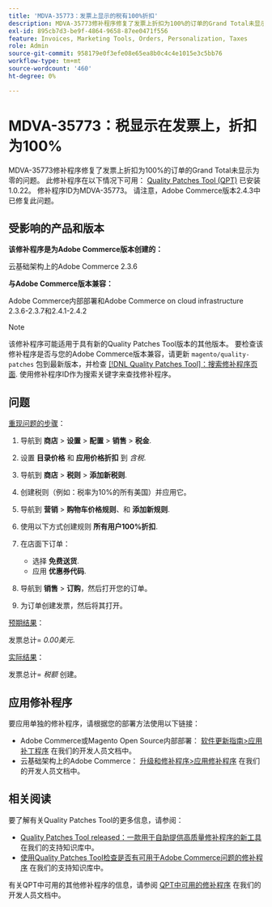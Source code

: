 ```yaml
---
title: 'MDVA-35773：发票上显示的税有100%折扣'
description: MDVA-35773修补程序修复了发票上折扣为100%的订单的Grand Total未显示为零的问题。 安装[Quality Patches Tool (QPT)](/help/announcements/adobe-commerce-announcements/magento-quality-patches-released-new-tool-to-self-serve-quality-patches.md) 1.0.22后，即可使用此修补程序。 修补程序ID为MDVA-35773。 请注意，Adobe Commerce版本2.4.3中已修复此问题。
exl-id: 895cb7d3-be9f-4864-9658-87ee0471f556
feature: Invoices, Marketing Tools, Orders, Personalization, Taxes
role: Admin
source-git-commit: 958179e0f3efe08e65ea8b0c4c4e1015e3c5bb76
workflow-type: tm+mt
source-wordcount: '460'
ht-degree: 0%

---
```


# MDVA-35773：税显示在发票上，折扣为100%

MDVA-35773修补程序修复了发票上折扣为100%的订单的Grand Total未显示为零的问题。 此修补程序在以下情况下可用： [Quality Patches Tool (QPT)](/help/announcements/adobe-commerce-announcements/magento-quality-patches-released-new-tool-to-self-serve-quality-patches.md) 已安装1.0.22。 修补程序ID为MDVA-35773。 请注意，Adobe Commerce版本2.4.3中已修复此问题。

## 受影响的产品和版本

**该修补程序是为Adobe Commerce版本创建的：**

云基础架构上的Adobe Commerce 2.3.6

**与Adobe Commerce版本兼容：**

Adobe Commerce内部部署和Adobe Commerce on cloud infrastructure 2.3.6-2.3.7和2.4.1-2.4.2

>[!NOTE]
>
>该修补程序可能适用于具有新的Quality Patches Tool版本的其他版本。 要检查该修补程序是否与您的Adobe Commerce版本兼容，请更新 `magento/quality-patches` 包到最新版本，并检查 [[!DNL Quality Patches Tool]：搜索修补程序页面](https://devdocs.magento.com/quality-patches/tool.html#patch-grid). 使用修补程序ID作为搜索关键字来查找修补程序。

## 问题

<u>重现问题的步骤</u>：

1. 导航到 **商店** > **设置** > **配置** > **销售** > **税金**.
1. 设置 **目录价格** 和 **应用价格折扣** 到 *含税*.
1. 导航到 **商店** > **税则** > **添加新税则**.
1. 创建税则（例如：税率为10%的所有美国）并应用它。
1. 导航到 **营销** > **购物车价格规则**、和 **添加新规则**.
1. 使用以下方式创建规则 **所有用户100%折扣**.
1. 在店面下订单：

   * 选择 **免费送货**.
   * 应用 **优惠券代码**.

1. 导航到 **销售** > **订购**，然后打开您的订单。
1. 为订单创建发票，然后将其打开。

<u>预期结果</u>：

发票总计= *0.00美元*.

<u>实际结果</u>：

发票总计= *税额* 创建。

## 应用修补程序

要应用单独的修补程序，请根据您的部署方法使用以下链接：

* Adobe Commerce或Magento Open Source内部部署： [软件更新指南>应用补丁程序](https://devdocs.magento.com/guides/v2.4/comp-mgr/patching/mqp.html) 在我们的开发人员文档中。
* 云基础架构上的Adobe Commerce： [升级和修补程序>应用修补程序](https://devdocs.magento.com/cloud/project/project-patch.html) 在我们的开发人员文档中。

## 相关阅读

要了解有关Quality Patches Tool的更多信息，请参阅：

* [Quality Patches Tool released：一款用于自助提供高质量修补程序的新工具](/help/announcements/adobe-commerce-announcements/magento-quality-patches-released-new-tool-to-self-serve-quality-patches.md) 在我们的支持知识库中。
* [使用Quality Patches Tool检查是否有可用于Adobe Commerce问题的修补程序](/help/support-tools/patches-available-in-qpt-tool/check-patch-for-magento-issue-with-magento-quality-patches.md) 在我们的支持知识库中。

有关QPT中可用的其他修补程序的信息，请参阅 [QPT中可用的修补程序](https://devdocs.magento.com/quality-patches/tool.html#patch-grid) 在我们的开发人员文档中。
